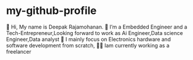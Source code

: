 # my-github-profile
👋 Hi, My name is Deepak Rajamohanan.
🔭 I’m a Embedded Engineer and a Tech-Entrepreneur,Looking forward to work as Ai Engineer,Data science Engineer,Data analyst
👀 I mainly focus on Electronics hardware and software development from scratch, 
👨‍💻 Iam currently working as a freelancer
